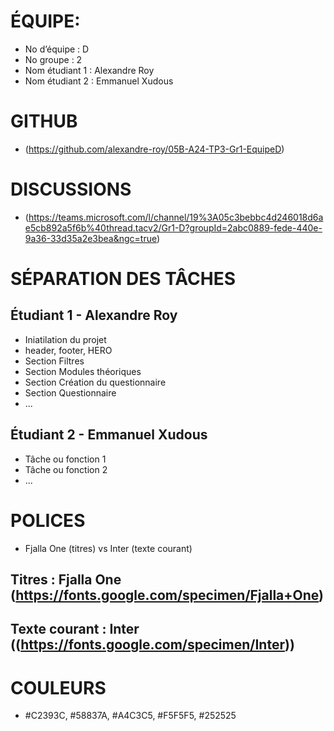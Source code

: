 # ÉQUIPE: 
* No d’équipe : D
* No groupe : 2
* Nom étudiant 1 : Alexandre Roy
* Nom étudiant 2 : Emmanuel Xudous
# GITHUB
* (https://github.com/alexandre-roy/05B-A24-TP3-Gr1-EquipeD)
# DISCUSSIONS 
* (https://teams.microsoft.com/l/channel/19%3A05c3bebbc4d246018d6ae5cb892a5f6b%40thread.tacv2/Gr1-D?groupId=2abc0889-fede-440e-9a36-33d35a2e3bea&ngc=true)
# SÉPARATION DES TÂCHES
## Étudiant 1 - Alexandre Roy
* Iniatilation du projet
* header, footer, HERO
* Section Filtres
* Section Modules théoriques
* Section Création du questionnaire 
* Section Questionnaire
* ...
## Étudiant 2 - Emmanuel Xudous
* Tâche ou fonction 1
* Tâche ou fonction 2
* ...
# POLICES 
* Fjalla One (titres) vs Inter (texte courant)
## Titres : Fjalla One (https://fonts.google.com/specimen/Fjalla+One)
## Texte courant : Inter ((https://fonts.google.com/specimen/Inter))
# COULEURS
* #C2393C, #58837A, #A4C3C5, #F5F5F5, #252525